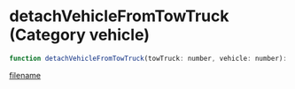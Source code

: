 # detachVehicleFromTowTruck (Category vehicle)

```js
function detachVehicleFromTowTruck(towTruck: number, vehicle: number): void
```

[filename](detachVehicleFromTowTruck_m.md ':include')